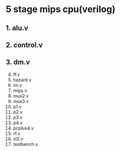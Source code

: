 # 5 stage mips cpu(verilog)
## 1. alu.v
## 2. control.v
## 3. dm.v
4. ff.v
5. hazard.v
6. im.v
7. mips.v
8. mux2.v
9. mux3.v
10. p1.v
11. p2.v
12. p3.v
13. p4.v
14. pcplus4.v
15. rf.v
16. sl2.v
17. testbench.v 
<!--stackedit_data:
eyJoaXN0b3J5IjpbMjYyNzk2OTQzXX0=
-->